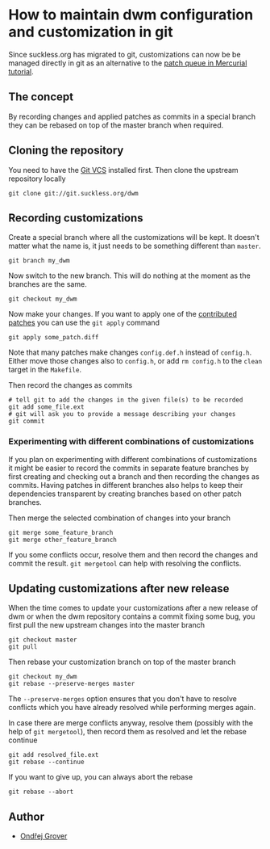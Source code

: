 # How to maintain dwm configuration and customization in git #

Since suckless.org has migrated to git, customizations can now be be
managed directly in git as an alternative to the
[patch queue in Mercurial tutorial](http://dwm.suckless.org/customisation/patch_queue).

## The concept ##

By recording changes and applied patches as commits in a special
branch they can be rebased on top of the master branch when required.

## Cloning the repository ##

You need to have the [Git VCS](http://git-scm.com/) installed first.
Then clone the upstream repository locally

	git clone git://git.suckless.org/dwm

## Recording customizations ##

Create a special branch where all the customizations will be kept. It
doesn't matter what the name is, it just needs to be something
different than `master`.

	git branch my_dwm

Now switch to the new branch. This will do nothing at the moment as
the branches are the same.

	git checkout my_dwm

Now make your changes. If you want to apply one of the
[contributed patches](http://dwm.suckless.org/patches/) you can use
the `git apply` command

	git apply some_patch.diff

Note that many patches make changes `config.def.h` instead of `config.h`. Either
move those changes also to `config.h`, or add `rm config.h` to the
`clean` target in the `Makefile`.

Then record the changes as commits

	# tell git to add the changes in the given file(s) to be recorded
	git add some_file.ext
	# git will ask you to provide a message	describing your changes
	git commit

### Experimenting with different combinations of customizations ###

If you plan on experimenting with different combinations of
customizations it might be easier to record the commits in separate
feature branches by first creating and checking out a branch and then
recording the changes as commits. Having patches in different branches
also helps to keep their dependencies transparent by creating branches based
on other patch branches.

Then merge the selected combination of changes into your branch

	git merge some_feature_branch
	git merge other_feature_branch

If you some conflicts occur, resolve them and then record the changes
and commit the result. `git mergetool` can help with resolving the
conflicts.

## Updating customizations after new release ##

When the time comes to update your customizations after a new
release of dwm or when the dwm repository contains a commit fixing
some bug, you first pull the new upstream changes into the master
branch

	git checkout master
	git pull

Then rebase your customization branch on top of the master branch

	git checkout my_dwm
	git rebase --preserve-merges master

The `--preserve-merges` option ensures that you don't have to resolve
conflicts which you have already resolved while performing merges again.

In case there are merge conflicts anyway, resolve them (possibly with
the help of `git mergetool`), then record them as resolved and let the
rebase continue

	git add resolved_file.ext
	git rebase --continue

If you want to give up, you can always abort the rebase

	git rebase --abort

## Author ##

* [Ondřej Grover](mailto:ondrej.grover@gmail.com)

